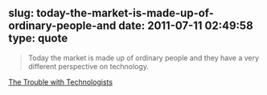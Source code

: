 slug: today-the-market-is-made-up-of-ordinary-people-and
date: 2011-07-11 02:49:58
type: quote
---

> Today the market is made up of ordinary people and they have a very different perspective on technology.

[The Trouble with Technologists](http://blogs.gartner.com/van_baker/2011/03/15/the-trouble-with-technologists/)
